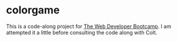 # colorgame

This is a code-along project for [The Web Developer Bootcamp](http://udemy.com/the-web-developer-bootcamp). I am attempted it a little before consulting the code along with Colt. 